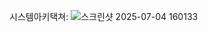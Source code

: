 시스템아키택쳐:
![스크린샷 2025-07-04 160133](https://github.com/user-attachments/assets/af317d30-c49d-40c6-b241-8ac765a0f93f)
